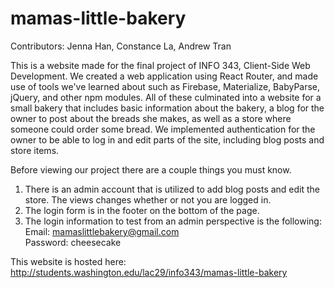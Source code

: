 # mamas-little-bakery

Contributors: Jenna Han, Constance La, Andrew Tran

This is a website made for the final project of INFO 343, Client-Side Web Development. 
We created a web application using React Router, and made use of tools we've learned about such as Firebase, Materialize, BabyParse, jQuery, and other npm modules. All of these culminated into a website for a small bakery that includes basic information about the bakery, a blog for the owner to post about the breads she makes, as well as a store where someone could order some bread. We implemented authentication for the owner to be able to log in and edit parts of the site, including blog posts and store items.  
  
Before viewing our project there are a couple things you must know.  
1. There is an admin account that is utilized to add blog posts and edit the store. The views changes whether or not you are logged in.  
2. The login form is in the footer on the bottom of the page.  
3. The login information to test from an admin perspective is the following:  
Email: mamaslittlebakery@gmail.com  
Password: cheesecake  


This website is hosted here: http://students.washington.edu/lac29/info343/mamas-little-bakery
